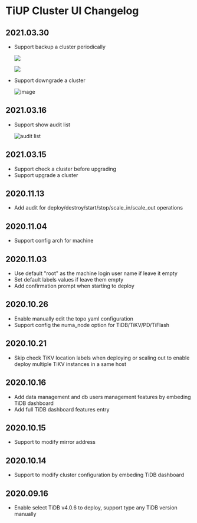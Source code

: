 # TiUP Cluster UI Changelog

## 2021.03.30

- Support backup a cluster periodically

  ![](https://user-images.githubusercontent.com/1284531/112600028-9e08cb80-8e4b-11eb-946a-8b654e1eeb4a.png)

  ![](https://user-images.githubusercontent.com/1284531/112600034-9fd28f00-8e4b-11eb-9421-5fe8a984eda7.png)

- Support downgrade a cluster

  ![image](https://user-images.githubusercontent.com/1284531/113009801-dd684c80-91aa-11eb-8cbf-0a57b4ecd19f.png)

## 2021.03.16

- Support show audit list

  ![audit list](https://user-images.githubusercontent.com/1284531/111284708-5760e780-867b-11eb-91d0-ea06b94ef203.png)

## 2021.03.15

- Support check a cluster before upgrading
- Support upgrade a cluster

## 2020.11.13

- Add audit for deploy/destroy/start/stop/scale_in/scale_out operations

## 2020.11.04

- Support config arch for machine

## 2020.11.03

- Use default "root" as the machine login user name if leave it empty
- Set default labels values if leave them empty
- Add confirmation prompt when starting to deploy

## 2020.10.26

- Enable manually edit the topo yaml configuration
- Support config the numa_node option for TiDB/TiKV/PD/TiFlash

## 2020.10.21

- Skip check TiKV location labels when deploying or scaling out to enable deploy multiple TiKV instances in a same host

## 2020.10.16

- Add data management and db users management features by embeding TiDB dashboard
- Add full TiDB dashboard features entry

## 2020.10.15

- Support to modify mirror address

## 2020.10.14

- Support to modify cluster configuration by embeding TiDB dashboard

## 2020.09.16

- Enable select TiDB v4.0.6 to deploy, support type any TiDB version manually
